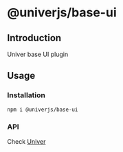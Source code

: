 # @univerjs/base-ui

## Introduction

Univer base UI plugin

## Usage
### Installation
```shell
npm i @univerjs/base-ui
```

### API
Check [Univer](https://github.com/dream-num/univer/)